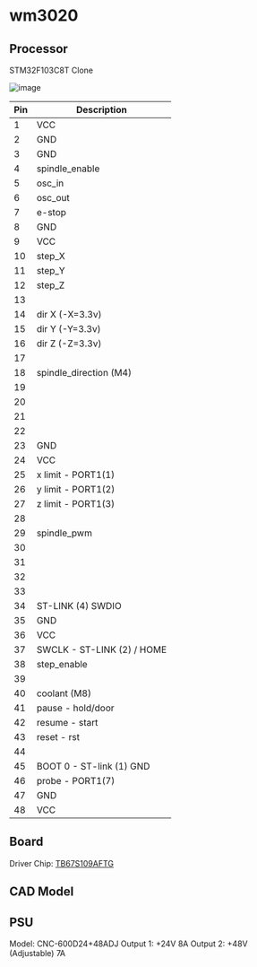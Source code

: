 # wm3020

## Processor
STM32F103C8T Clone

![image](https://github.com/khani3s/wm3020/assets/152649/27739b58-d6c9-4072-a71d-d5e014601675)

Pin	|	Description																														
-----	|	-----																														
1	|	VCC																														
2	|	GND																														
3	|	GND																														
4	|	spindle_enable																														
5	|	osc_in																														
6	|	osc_out																														
7	|	e-stop																														
8	|	GND																														
9	|	VCC																														
10	|	step_X																														
11	|	step_Y																														
12	|	step_Z																														
13	|																															
14	|	dir X (-X=3.3v)																														
15	|	dir Y (-Y=3.3v)																														
16	|	dir Z (-Z=3.3v)																														
17	|																															
18	|	spindle_direction (M4)																														
19	|																															
20	|																															
21	|																															
22	|																															
23	|	GND																														
24	|	VCC																														
25	|	x limit - PORT1(1)																														
26	|	y limit - PORT1(2)																														
27	|	z limit - PORT1(3)																														
28	|																															
29	|	spindle_pwm																														
30	|																															
31	|																															
32	|																															
33	|																															
34	|	ST-LINK (4) SWDIO																														
35	|	GND																														
36	|	VCC																														
37	|	SWCLK - ST-LINK (2) / HOME																														
38	|	step_enable																														
39	|																															
40	|	coolant (M8)																														
41	|	pause - hold/door																														
42	|	resume - start																														
43	|	reset - rst																														
44	|																															
45	|	BOOT 0 - ST-link (1) GND																														
46	|	probe - PORT1(7)																														
47	|	GND																														
48	|	VCC																														

## Board

Driver Chip: [TB67S109AFTG](https://br.mouser.com/datasheet/2/408/TB67S109AFTG_datasheet_en_20190228-1272643.pdf)

## CAD Model

## PSU

Model: CNC-600D24+48ADJ
Output 1: +24V 8A
Output 2: +48V (Adjustable) 7A
